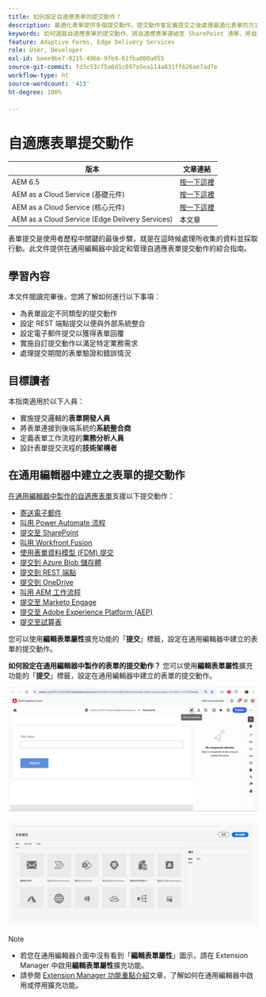 ```yaml
---
title: 如何設定自適應表單的提交動作？
description: 最適化表單提供多個提交動作。提交動作會定義提交之後處理最適化表單的方式。您可以使用內建的提交動作或建立自己的動作。
keywords: 如何選取自適應表單的提交動作、將自適應表單連結至 SharePoint 清單、將自適應表單連結至 SharePoint 文件資料庫、將自適應表單連結至表單資料模型 (FDM)
feature: Adaptive Forms, Edge Delivery Services
role: User, Developer
exl-id: beee9be7-8215-496b-9fb9-61fba000a055
source-git-commit: fd3c53cf5a6d1c097a5ea114a831ff626ae7ad7e
workflow-type: ht
source-wordcount: '413'
ht-degree: 100%

---
```


# 自適應表單提交動作

| 版本 | 文章連結 |
|---------|-----------------------------|
| AEM 6.5 | [按一下這裡](https://experienceleague.adobe.com/docs/experience-manager-65/forms/adaptive-forms-basic-authoring/configuring-submit-actions.html?lang=zh-Hant) |
| AEM as a Cloud Service (基礎元件) | [按一下這裡](/help/forms/configuring-submit-actions.md) |
| AEM as a Cloud Service (核心元件) | [按一下這裡](/help/forms/configure-submit-actions-core-components.md) |
| AEM as a Cloud Service (Edge Delivery Services) | 本文章 |


表單提交是使用者歷程中關鍵的最後步驟，就是在這時候處理所收集的資料並採取行動。此文件提供在通用編輯器中設定和管理自適應表單提交動作的綜合指南。

## 學習內容

本文件閱讀完畢後，您將了解如何進行以下事項：

- 為表單設定不同類型的提交動作
- 設定 REST 端點提交以便與外部系統整合
- 設定電子郵件提交以獲得表單回覆
- 實施自訂提交動作以滿足特定業務需求
- 處理提交期間的表單驗證和錯誤情況

## 目標讀者

本指南適用於以下人員：

- 實施提交邏輯的&#x200B;**表單開發人員**
- 將表單連接到後端系統的&#x200B;**系統整合商**
- 定義表單工作流程的&#x200B;**業務分析人員**
- 設計表單提交流程的&#x200B;**技術架構者**

## 在通用編輯器中建立之表單的提交動作

[在通用編輯器中製作的自適應表單](/help/edge/docs/forms/universal-editor/create-forms.md)支援以下提交動作：

- [寄送電子郵件](/help/forms/configure-submit-action-send-email.md)
- [叫用 Power Automate 流程](/help/forms/forms-microsoft-power-automate-integration.md)
- [提交至 SharePoint](/help/forms/configure-submit-action-sharepoint.md)
- [叫用 Workfront Fusion](/help/forms/submit-adaptive-form-to-workfront-fusion.md)
- [使用表單資料模型 (FDM) 提交](/help/forms/integrate-adaptive-form-with-fdm.md)
- [提交到 Azure Blob 儲存體](/help/forms/configure-submit-action-azure-blob-storage.md)
- [提交到 REST 端點](/help/forms/configure-submit-action-restpoint.md)
- [提交到 OneDrive](/help/forms/configure-submit-action-onedrive.md)
- [叫用 AEM 工作流程](/help/forms/configure-submit-action-workflow.md)
- [提交至 Marketo Engage](/help/forms/submit-adaptive-form-to-marketo-engage.md)
- [提交至 Adobe Experience Platform (AEP)](/help/forms/aem-forms-aep-connector.md)
- [提交至試算表](/help/forms/forms-submission-service.md)

<!--You can also submit an Adaptive Form in the Universal Editor to other storage or CRM integrations:

* [Connect Adaptive Form to Salesforce](/help/forms/aem-forms-salesforce-integration.md)
* [Connect an Adaptive Form to Microsoft&reg; Dynamics OData](/help/forms/ms-dynamics-odata-configuration.md)-->

您可以使用&#x200B;**編輯表單屬性**&#x200B;擴充功能的「**提交**」標籤，設定在通用編輯器中建立的表單的提交動作。

**如何設定在通用編輯器中製作的表單的提交動作？**
您可以使用**編輯表單屬性**&#x200B;擴充功能的「**提交**」標籤，設定在通用編輯器中建立的表單的提交動作。

![表單屬性圖示](/help/forms/assets/ue-form-properties-icon.png)

![表單屬性精靈](/help/edge/docs/forms/universal-editor/assets/form-properties-ue.png)

>[!NOTE]
>
> - 若您在通用編輯器介面中沒有看到「**編輯表單屬性**」圖示，請在 Extension Manager 中啟用&#x200B;**編輯表單屬性**&#x200B;擴充功能。
> - 請參閱 [Extension Manager 功能重點介紹](https://developer.adobe.com/uix/docs/extension-manager/feature-highlights/#enablingdisabling-extensions)文章，了解如何在通用編輯器中啟用或停用擴充功能。
